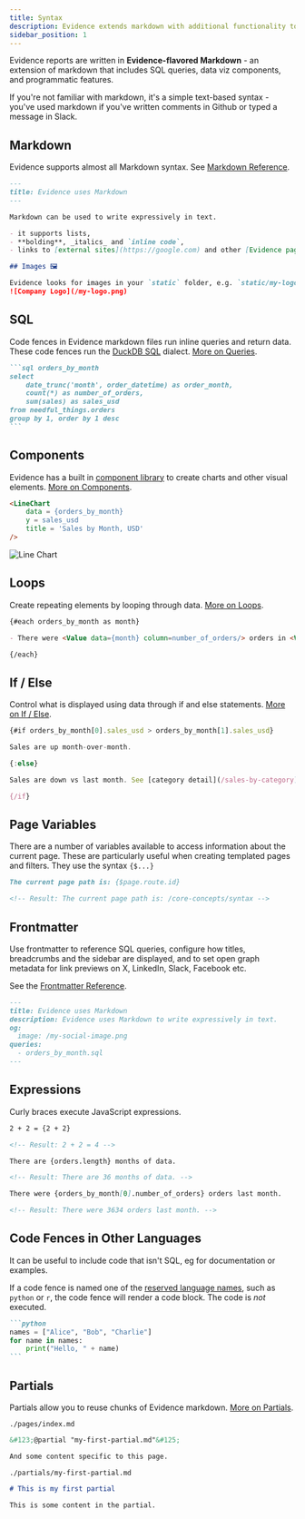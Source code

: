 ```yaml
---
title: Syntax
description: Evidence extends markdown with additional functionality to run queries and create charts.
sidebar_position: 1
---
```


Evidence reports are written in **Evidence-flavored Markdown** - an extension of markdown that includes SQL queries, data viz components, and programmatic features.

If you're not familiar with markdown, it's a simple text-based syntax - you've used markdown if you've written comments in Github or typed a message in Slack.

## Markdown

Evidence supports almost all Markdown syntax. See [Markdown Reference](/reference/markdown).

```markdown
---
title: Evidence uses Markdown
---

Markdown can be used to write expressively in text.

- it supports lists,
- **bolding**, _italics_ and `inline code`,
- links to [external sites](https://google.com) and other [Evidence pages](/another/page)

## Images 🖼️

Evidence looks for images in your `static` folder, e.g. `static/my-logo.png`.
![Company Logo](/my-logo.png)
```

## SQL

Code fences in Evidence markdown files run inline queries and return data. These code fences run the [DuckDB SQL](https://duckdb.org/docs/sql/introduction) dialect. [More on Queries](/core-concepts/queries).

````markdown
```sql orders_by_month
select
    date_trunc('month', order_datetime) as order_month,
    count(*) as number_of_orders,
    sum(sales) as sales_usd
from needful_things.orders
group by 1, order by 1 desc
```
````

## Components

Evidence has a built in [component library](/components/all-components) to create charts and other visual elements. [More on Components](/core-concepts/components).

```markdown
<LineChart 
    data = {orders_by_month}    
    y = sales_usd 
    title = 'Sales by Month, USD' 
/>
```

![Line Chart](/img/syntax-line-chart.png)


## Loops

Create repeating elements by looping through data. [More on Loops](/core-concepts/loops).

```markdown
{#each orders_by_month as month}

- There were <Value data={month} column=number_of_orders/> orders in <Value data={month} />.

{/each}
```

## If / Else

Control what is displayed using data through if and else statements. [More on If / Else](/core-concepts/if-else).

```javascript
{#if orders_by_month[0].sales_usd > orders_by_month[1].sales_usd}

Sales are up month-over-month.

{:else}

Sales are down vs last month. See [category detail](/sales-by-category).

{/if}
```

## Page Variables

There are a number of variables available to access information about the current page. These are particularly useful when creating templated pages and filters. They use the syntax `{$...}`

```markdown
The current page path is: {$page.route.id}

<!-- Result: The current page path is: /core-concepts/syntax -->
```

## Frontmatter

Use frontmatter to reference SQL queries, configure how titles, breadcrumbs and the sidebar are displayed, and to set open graph metadata for link previews on X, LinkedIn, Slack, Facebook etc.

See the [Frontmatter Reference](/reference/markdown#frontmatter).

```markdown
---
title: Evidence uses Markdown
description: Evidence uses Markdown to write expressively in text.
og:
  image: /my-social-image.png
queries:
  - orders_by_month.sql
---
```

## Expressions

Curly braces execute JavaScript expressions.

```markdown
2 + 2 = {2 + 2}

<!-- Result: 2 + 2 = 4 -->

There are {orders.length} months of data.

<!-- Result: There are 36 months of data. -->

There were {orders_by_month[0].number_of_orders} orders last month.

<!-- Result: There were 3634 orders last month. -->
```


## Code Fences in Other Languages

It can be useful to include code that isn't SQL, eg for documentation or examples.

If a code fence is named one of the [reserved language names](https://github.com/evidence-dev/evidence/blob/main/packages/lib/preprocess/src/utils/supportedLanguages.cjs), such as `python` or `r`, the code fence will render a code block. The code is _not_ executed.

````markdown
```python
names = ["Alice", "Bob", "Charlie"]
for name in names:
    print("Hello, " + name)
```
````

## Partials

Partials allow you to reuse chunks of Evidence markdown. [More on Partials](/reference/markdown#partials).

`./pages/index.md`
```markdown
&#123;@partial "my-first-partial.md"&#125;

And some content specific to this page.
```

`./partials/my-first-partial.md`
```markdown
# This is my first partial

This is some content in the partial.
```
